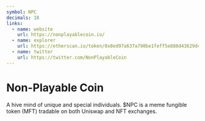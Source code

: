 ```yaml
---
symbol: NPC
decimals: 18
links:
  - name: website
    url: https://nonplayablecoin.io/
  - name: explorer
    url: https://etherscan.io/token/0x8ed97a637a790be1feff5e888d43629dc05408f6
  - name: twitter
    url: https://twitter.com/NonPlayableCoin
---
```


# Non-Playable Coin

A hive mind of unique and special individuals. $NPC is a meme fungible token (MFT) tradable on both Uniswap and NFT exchanges.
